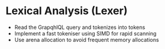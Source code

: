 # Lexical Analysis (Lexer)
- Read the GrapqhlQL query and tokenizes into tokens
- Implement a fast tokeniser using SIMD for rapid scanning
- Use arena allocation to avoid frequent memory allocations